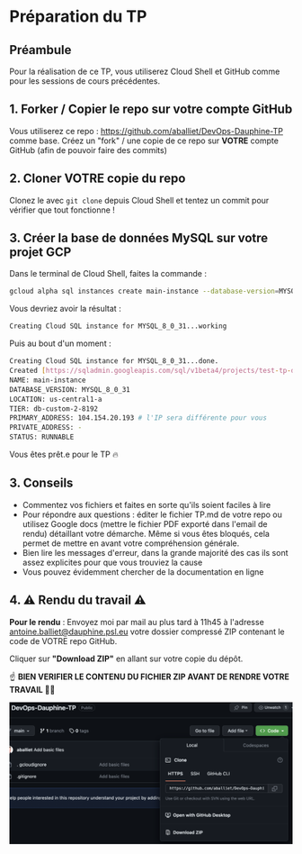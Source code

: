 # Préparation du TP

## Préambule

Pour la réalisation de ce TP, vous utiliserez Cloud Shell et GitHub comme pour les sessions de cours précédentes.

## 1. Forker / Copier le repo sur votre compte GitHub

Vous utiliserez ce repo : https://github.com/aballiet/DevOps-Dauphine-TP comme base. Créez un "fork" / une copie de ce repo sur **VOTRE** compte GitHub (afin de pouvoir faire des commits)

## 2. Cloner VOTRE copie du repo

Clonez le avec `git clone` depuis Cloud Shell et tentez un commit pour vérifier que tout fonctionne !

## 3. Créer la base de données MySQL sur votre projet GCP

Dans le terminal de Cloud Shell, faites la commande :

```bash
gcloud alpha sql instances create main-instance --database-version=MYSQL_8_0_31 --cpu=2 --memory=8GiB --zone=us-central1-a --root-password=password123
```

Vous devriez avoir la résultat :
```bash
Creating Cloud SQL instance for MYSQL_8_0_31...working
```

Puis au bout d'un moment :

```bash
Creating Cloud SQL instance for MYSQL_8_0_31...done.
Created [https://sqladmin.googleapis.com/sql/v1beta4/projects/test-tp-dauphine/instances/main-instance].
NAME: main-instance
DATABASE_VERSION: MYSQL_8_0_31
LOCATION: us-central1-a
TIER: db-custom-2-8192
PRIMARY_ADDRESS: 104.154.20.193 # l'IP sera différente pour vous
PRIVATE_ADDRESS: -
STATUS: RUNNABLE
```

Vous êtes prêt.e pour le TP 🔥

## 3. Conseils
- Commentez vos fichiers et faites en sorte qu'ils soient faciles à lire
- Pour répondre aux questions : éditer le fichier TP.md de votre repo ou utilisez Google docs (mettre le fichier PDF exporté dans l'email de rendu) détaillant votre démarche. Même si vous êtes bloqués, cela permet de mettre en avant votre compréhension générale.
- Bien lire les messages d'erreur, dans la grande majorité des cas ils sont assez explicites pour que vous trouviez la cause
- Vous pouvez évidemment chercher de la documentation en ligne

## 4. ⚠️ Rendu du travail ⚠️
**Pour le rendu** : Envoyez moi par mail au plus tard à 11h45 à l'adresse antoine.balliet@dauphine.psl.eu votre dossier compressé ZIP contenant le code de VOTRE repo GitHub.

Cliquer sur **"Download ZIP"** en allant sur votre copie du dépôt.

☝️ **BIEN VERIFIER LE CONTENU DU FICHIER ZIP AVANT DE RENDRE VOTRE TRAVAIL 🧘‍♂️**

![git_download_zip](images/git_download_zip.png)
